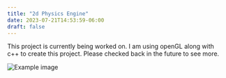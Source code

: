 ```yaml
---
title: "2d Physics Engine"
date: 2023-07-21T14:53:59-06:00
draft: false
---
```


This project is currently being worked on. I am using openGL along with c++ to create this project. Please checked back in the future to see more.


![Example image](bluee.jpg)
